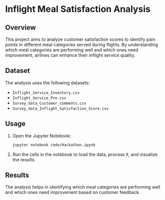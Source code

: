 # Inflight Meal Satisfaction Analysis

## Overview
This project aims to analyze customer satisfaction scores to identify pain points in different meal categories served during flights. By understanding which meal categories are performing well and which ones need improvement, airlines can enhance their inflight service quality.

## Dataset
The analysis uses the following datasets:
- `Inflight_Service_Inventory.csv`
- `Inflight_Service_Pre.csv`
- `Survey_data_Customer_comments.csv`
- `Survey_data_Inflight_Satisfaction_Score.csv`

## Usage
1. Open the Jupyter Notebook:
    ```bash
    jupyter notebook code/Hackathon.ipynb
    ```
2. Run the cells in the notebook to load the data, process it, and visualize the results.


## Results
The analysis helps in identifying which meal categories are performing well and which ones need improvement based on customer feedback.
